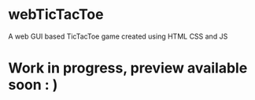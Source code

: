 # webTicTacToe
A web GUI based TicTacToe game created using HTML CSS and JS 
# Work in progress, preview available soon : )
